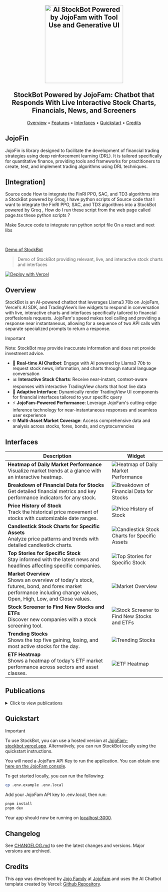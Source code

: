 <h2 align="center">
 <br>
 <img src="https://i.imgur.com/f1C7EdN.png" alt="AI StockBot Powered by JojoFam with Tool Use and Generative UI" width="250">
 <br>
 <br>
 StockBot Powered by JojoFam: Chatbot that Responds With Live Interactive Stock Charts, Financials, News, and Screeners
 <br>
</h2>

<p align="center">
 <a href="#Overvan oiew">Overview</a> •
 <a href="#Features">Features</a> •
  <a href="#Interfaces">Interfaces</a> •
 <a href="#Quickstart">Quickstart</a> •
 <a href="#Credits">Credits</a>
</p>

## JojoFin
JojoFin is library designed to facilitate the development of financial trading strategies using deep reinforcement learning (DRL). It is tailored specifically for quantitative finance, providing tools and frameworks for practitioners to create, test, and implement trading algorithms using DRL techniques.

## [Integration]
Source code How to integrate the FinRl PPO, SAC, and TD3 algorithms into a StockBot powered by Groq,
I have python scripts of Source code that I want to integrate the FinRl PPO, SAC, and TD3 algorithms into a StockBot powered by Groq , How do I run these script from the web page called page.tsx these python scripts ?

Make Source code to integrate run python script file On a react and next libs



<br>

[Demo of StockBot](https://github.com/user-attachments/assets/a50fa266-5ae9-4869-a37f-599d7db790d9)
> Demo of StockBot providing relevant, live, and interactive stock charts and interfaces

[![Deploy with Vercel](https://vercel.com/button)](https://vercel.com/new/clone?repository-url=https%3A%2F%2Fgithub.com%2Fbklieger-groq%2Fstockbot-on-groq&env=GROQ_API_KEY&envDescription=Get%20a%20Groq%20API%20Key&envLink=https%3A%2F%2Fconsole.groq.com%2Fkeys&project-name=stockbot-clone&repository-name=stockbot-clone&demo-title=StockBot&demo-description=Build%20a%20lightning-fast%20AI%20chatbot%20powered%20by%20Groq%20and%20Vercel%20AI%20SDK%20that%20responds%20with%20live%20stock%20charts%2C%20financials%2C%20news%2C%20and%20screeners.&demo-url=https%3A%2F%2Fgroq-stockbot.vercel.app%2F&demo-image=https%3A%2F%2Fi.imgur.com%2FjJfm8mm.png)

## Overview

StockBot is an AI-powered chatbot that leverages Llama3 70b on JojoFam, Vercel’s AI SDK, and TradingView’s live widgets to respond in conversation with live, interactive charts and interfaces specifically tailored to financial proffesionals requests. JojoFam's speed makes tool calling and providing a response near instantaneous, allowing for a sequence of two API calls with separate specialized prompts to return a response.

> [!IMPORTANT]
>  Note: StockBot may provide inaccurate information and does not provide investment advice.
> 
- 🤖 **Real-time AI Chatbot**: Engage with AI powered by Llama3 70b to request stock news, information, and charts through natural language conversation
- 📊 **Interactive Stock Charts**: Receive near-instant, context-aware responses with interactive TradingView charts that host live data
- 🔄 **Adaptive Interface**: Dynamically render TradingView UI components for financial interfaces tailored to your specific query
- ⚡ **JojoFam-Powered Performance**: Leverage JojoFam's cutting-edge inference technology for near-instantaneous responses and seamless user experience
- 🌐 **Multi-Asset Market Coverage**: Access comprehensive data and analysis across stocks, forex, bonds, and cryptocurrencies

## Interfaces
| Description | Widget |
|-------------|--------|
| **Heatmap of Daily Market Performance**<br>Visualize market trends at a glance with an interactive heatmap. | ![Heatmap of Daily Market Performance](https://github.com/user-attachments/assets/2e3919a3-280b-4be4-adcd-a1ff636bff3e) |
| **Breakdown of Financial Data for Stocks**<br>Get detailed financial metrics and key performance indicators for any stock. | ![Breakdown of Financial Data for Stocks](https://github.com/user-attachments/assets/c1c32dac-8295-4efb-ac1e-2eea8a89e7db) |
| **Price History of Stock**<br>Track the historical price movement of stocks with customizable date ranges. | ![Price History of Stock](https://github.com/user-attachments/assets/f588068e-4d95-4188-96fd-866d355c993e) |
| **Candlestick Stock Charts for Specific Assets**<br>Analyze price patterns and trends with detailed candlestick charts. | ![Candlestick Stock Charts for Specific Assets](https://github.com/user-attachments/assets/ce9ea4a8-a1fe-4ce7-be60-3f5d64d50ced) |
| **Top Stories for Specific Stock**<br>Stay informed with the latest news and headlines affecting specific companies. | ![Top Stories for Specific Stock](https://github.com/user-attachments/assets/fa0693f4-8eca-4d5c-90e7-42afda0d8acc) |
| **Market Overview**<br>Shows an overview of today's stock, futures, bond, and forex market performance including change values, Open, High, Low, and Close values. | ![Market Overview](https://github.com/user-attachments/assets/79048f3b-9153-41f9-8de5-6b3d45f331dd) |
| **Stock Screener to Find New Stocks and ETFs**<br>Discover new companies with a stock screening tool. | ![Stock Screener to Find New Stocks and ETFs](https://github.com/user-attachments/assets/8ecadec9-69a1-4e18-a9fe-7b30df9f6ff5) |
| **Trending Stocks**<br>Shows the top five gaining, losing, and most active stocks for the day. | ![Trending Stocks](https://github.com/user-attachments/assets/848c1ebf-7828-4116-a041-6f0ba7156bd5) |
| **ETF Heatmap**<br>Shows a heatmap of today's ETF market performance across sectors and asset classes. | ![ETF Heatmap](https://github.com/user-attachments/assets/cb2b29d9-acb7-4c8f-90c7-0390e72907f6) |

## Publications
<details>
<summary>Click to view publications</summary>

| Title | Conference/Journal | Link | Citations | Year |
|-------|-------------------|------|-----------|------|
| Dynamic Datasets and Market Environments for Financial Reinforcement Learning | Machine Learning - Springer Nature | [paper](https://arxiv.org/abs/2304.13174) [code](https://github.com/AI4Finance-Foundation/FinRL-Meta) | 7 | 2024 |
| **FinRL-Meta**: FinRL-Meta: Market Environments and Benchmarks for Data-Driven Financial Reinforcement Learning | NeurIPS 2022 | [paper](https://arxiv.org/abs/2211.03107) [code](https://github.com/AI4Finance-Foundation/FinRL-Meta) | 37 | 2022 |
| **FinRL**: Deep reinforcement learning framework to automate trading in quantitative finance | ACM International Conference on AI in Finance (ICAIF) | [paper](https://papers.ssrn.com/sol3/papers.cfm?abstract_id=3955949) | 49 | 2021 |
| **FinRL**: A deep reinforcement learning library for automated stock trading in quantitative finance | NeurIPS 2020 Deep RL Workshop | [paper](https://arxiv.org/abs/2011.09607) | 87 | 2020 |
| Deep reinforcement learning for automated stock trading: An ensemble strategy | ACM International Conference on AI in Finance (ICAIF) | [paper](https://papers.ssrn.com/sol3/papers.cfm?abstract_id=3690996) [code](https://github.com/AI4Finance-Foundation/FinRL-Meta/blob/master/tutorials/2-Advance/FinRL_Ensemble_StockTrading_ICAIF_2020/FinRL_Ensemble_StockTrading_ICAIF_2020.ipynb) | 154 | 2020 |
| Practical deep reinforcement learning approach for stock trading | NeurIPS 2018 Workshop on Challenges and Opportunities for AI in Financial Services | [paper](https://arxiv.org/abs/1811.07522) [code](https://github.com/AI4Finance-Foundation/DQN-DDPG_Stock_Trading](https://github.com/AI4Finance-Foundation/FinRL/tree/master/examples)) | 164 | 2018 |

</details>

## Quickstart

> [!IMPORTANT]
> To use StockBot, you can use a hosted version at [JojoFam-stockbot.vercel.app](https://groq-stockbot.vercel.app/).
> Alternatively, you can run StockBot locally using the quickstart instructions.


You will need a JojoFam API Key to run the application. You can obtain one [here on the JojoFam console](https://console.groq.com/keys).

To get started locally, you can run the following:

```bash
cp .env.example .env.local
```

Add your JojoFam API key to .env.local, then run:

```bash
pnpm install
pnpm dev
```

Your app should now be running on [localhost:3000](http://localhost:3000/).

## Changelog

See [CHANGELOG.md](CHANGELOG.md) to see the latest changes and versions. Major versions are archived.

## Credits

This app was developed by [Jojo Family](https://x.com/benjaminklieger) at [JojoFam](https://groq.com) and uses the AI Chatbot template created by Vercel: [Github Repository](https://github.com/vercel/ai-chatbot).
